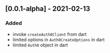## [0.0.1-alpha] - 2021-02-13
### Added
- invoke `createAuth0Client` from dart
- limited options in `Auth0CreateOptions` in dart
- limited `Auth0` object in dart

